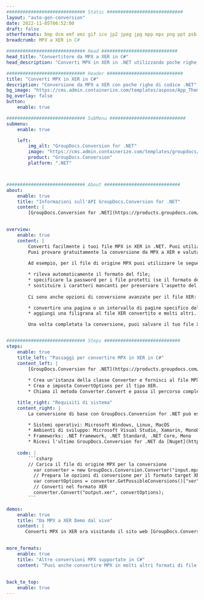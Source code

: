 ```yaml
---
############################# Static ############################
layout: "auto-gen-conversion"
date: 2022-11-05T06:52:00
draft: false
otherformats: bmp dcm emf emz gif ico jp2 jpeg jpg mpp mpx png ppt psb psd svg svgz tga tif tiff webp wmf wmz xer
breadcrumb: MPX a XER in C#

############################# Head ############################
head_title: "Convertitore da MPX a XER in C#"
head_description: "Converti MPX in XER in .NET utilizzando poche righe di codice. Utilizza l'API di conversione dei documenti di GroupDocs per convertire oltre 160 formati di file."

############################# Header ############################
title: "Converti MPX in XER in C#"
description: "Conversione da MPX a XER con poche righe di codice .NET"
bg_image: "https://cms.admin.containerize.com/templates/aspose/App_Themes/V3/images/bg/header1.png"
bg_overlay: false
button:
    enable: true

############################# SubMenu ############################
submenu:
    enable: true

    left:
        img_alt: "GroupDocs.Conversion for .NET"
        image: "https://cms.admin.containerize.com/templates/groupdocs/images/product-logos/90x90-noborder/groupdocs-conversion-net.png"
        product: "GroupDocs.Conversion"
        platform: ".NET"



############################# About ############################
about:
    enable: true
    title: "Informazioni sull'API GroupDocs.Conversion for .NET"
    content: |
        [GroupDocs.Conversion for .NET](https://products.groupdocs.com/conversion/net/) può essere utilizzato per convertire Microsoft Word, Excel, PowerPoint, PDF, Visio e altri formati. GroupDocs.Conversion è un'API standalone adatta per sistemi interni e back-end in cui sono richieste prestazioni elevate. Non dipende da alcun software come Microsoft o Open Office.
    

overview:
    enable: true
    content: |
        Converti facilmente i tuoi file MPX in XER in .NET. Puoi utilizzare solo un paio di righe di codice C# in qualsiasi piattaforma a tua scelta come: Windows, Linux, macOS.
        Puoi provare gratuitamente la conversione da MPX a XER e valutare la qualità dei risultati della conversione. Insieme a semplici scenari di conversione di file, puoi provare opzioni più avanzate per caricare il file di origine MPX e per salvare il risultato di output XER. 
        
        Ad esempio, per il file di origine MPX puoi utilizzare le seguenti opzioni di caricamento:

        * rileva automaticamente il formato del file;
        * specificare la password per i file protetti (se il formato del file lo supporta);
        * sostituire i caratteri mancanti per preservare l'aspetto del documento.
        
        Ci sono anche opzioni di conversione avanzate per il file XER:

        * convertire una pagina o un intervallo di pagine specifico del documento;
        * aggiungi una filigrana al file XER convertito e molti altri.

        Una volta completata la conversione, puoi salvare il tuo file XER nel percorso del file locale o in qualsiasi archivio di terze parti come FTP, Amazon S3, Google Drive, Dropbox ecc. Nota: per convertire MPX in {{ TO}} non è necessario alcun software aggiuntivo installato, come MS Office, Open Office, Adobe Acrobat Reader ecc.


############################# Steps ############################
steps:
    enable: true
    title_left: "Passaggi per convertire MPX in XER in C#"
    content_left: |
        [GroupDocs.Conversion for .NET](https://products.groupdocs.com/conversion/net/) consente agli sviluppatori di convertire facilmente un file MPX in XER con poche righe di codice.
        
        * Crea un'istanza della classe Converter e fornisci al file MPX il percorso completo
        * Crea e imposta ConvertOptions per il tipo XER.
        * Chiama il metodo Converter.Convert e passa il percorso completo e il formato (XER) come parametro

    title_right: "Requisiti di sistema"
    content_right: |
        La conversione di base con GroupDocs.Conversion for .NET può essere eseguita in pochi semplici passaggi. Le nostre API sono supportate su tutte le principali piattaforme e sistemi operativi. Prima di eseguire il codice seguente, assicurati di avere i seguenti prerequisiti installati sul tuo sistema.

        * Sistemi operativi: Microsoft Windows, Linux, MacOS
        * Ambienti di sviluppo: Microsoft Visual Studio, Xamarin, MonoDevelop
        * Frameworks: .NET Framework, .NET Standard, .NET Core, Mono
        * Ricevi l'ultimo GroupDocs.Conversion for .NET da [Nuget](https://www.nuget.org/packages/groupdocs.conversion)
         
    code: |
        ```csharp    
        // Carica il file di origine MPX per la conversione
          var converter = new GroupDocs.Conversion.Converter("input.mpx");
          // Prepara le opzioni di conversione per il formato target XER
          var convertOptions = converter.GetPossibleConversions()["xer"].ConvertOptions;
          // Converti nel formato XER
          converter.Convert("output.xer", convertOptions);
        ```

demos:
    enable: true
    title: "Da MPX a XER Demo dal vivo"
    content: |
       Converti MPX in XER ora visitando il sito web [GroupDocs.Conversion App](https://products.groupdocs.app/conversion/family). La demo online presenta i seguenti vantaggi
          

more_formats:
    enable: true
    title: "Altre conversioni MPX supportate in C#"
    content: "Puoi anche convertire MPX in molti altri formati di file. Si prega di consultare l'elenco di seguito."
       
       
back_to_top:
    enable: true
---
```

